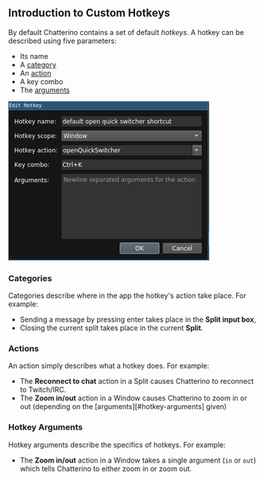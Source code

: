 ## Introduction to Custom Hotkeys

By default Chatterino contains a set of default _hotkeys_. A hotkey can be described using five parameters:

- Its name
- A [category](#categories)
- An [action](#actions)
- A key combo
- The [arguments](#arguments)

![Open quick switcher hotkey being edited](images/hotkeys/Editing.png)

### Categories

Categories describe where in the app the hotkey's action take place. For example:

- Sending a message by pressing enter takes place in the **Split input box**,
- Closing the current split takes place in the current **Split**.

### Actions

An action simply describes what a hotkey does. For example:

- The **Reconnect to chat** action in a Split causes Chatterino to reconnect to Twitch/IRC.
- The **Zoom in/out** action in a Window causes Chatterino to zoom in or out (depending on the [arguments][#hotkey-arguments] given)

### Hotkey Arguments

Hotkey arguments describe the specifics of hotkeys. For example:

- The **Zoom in/out** action in a Window takes a single argument (`in` or `out`) which tells Chatterino to either zoom in or zoom out.
